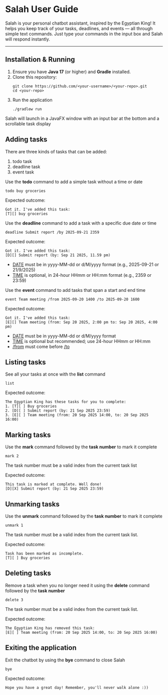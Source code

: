 # Salah User Guide

Salah is your personal chatbot assistant, inspired by the Egyptian King! It helps you keep track of your tasks, deadlines, and events — all through simple text commands. Just type your commands in the input box and Salah will respond instantly.

---

## Installation & Running

1. Ensure you have **Java 17** (or higher) and **Gradle** installed.
2. Clone this repository:
   ```
   git clone https://github.com/<your-username>/<your-repo>.git
   cd <your-repo>
   ```
3. Run the application
    ```
    ./gradlew run
    ```
Salah will launch in a JavaFX window with an input bar at the bottom and a scrollable task display

## Adding tasks

There are three kinds of tasks that can be added:
1. todo task
2. deadline task
3. event task

Use the **todo** command to add a simple task without a time or date
```
todo buy groceries
```
Expected outcome:
```
Got it. I've added this task:
[T][] buy groceries
```

Use the **deadline** command to add a task with a specific due date or time
```
deadline Submit report /by 2025-09-21 2359
```
Expected outcome:
```
Got it. I've added this task:
[D][] Submit report (by: Sep 21 2025, 11.59 pm)
```
- <ins>DATE</ins> must be in yyyy-MM-dd or d/M/yyyy format (e.g., 2025-09-21 or 21/9/2025)
- <ins>TIME</ins> is optional, in 24-hour HHmm or HH:mm format (e.g., 2359 or 23:59)

Use the **event** command to add tasks that span a start and end time
```
event Team meeting /from 2025-09-20 1400 /to 2025-09-20 1600
```
Expected outcome:
```
Got it. I've added this task:
[E][] Team meeting (from: Sep 20 2025, 2:00 pm to: Sep 20 2025, 4:00 pm)
```
- <ins>DATE</ins> must be in yyyy-MM-dd or d/M/yyyy format
- <ins>TIME</ins> is optional but recommended; use 24-hour HHmm or HH:mm
- <ins>/from</ins> must come before <ins>/to</ins>

## Listing tasks

See all your tasks at once with the **list** command
```
list
```
Expected outcome:
```
The Egyptian King has these tasks for you to complete:
1. [T][ ] Buy groceries
2. [D][ ] Submit report (by: 21 Sep 2025 23:59)
3. [E][ ] Team meeting (from: 20 Sep 2025 14:00, to: 20 Sep 2025 16:00)
```

## Marking tasks
Use the **mark** command followed by the **task number** to mark it complete
```
mark 2
```
The task number must be a valid index from the current task list

Expected outcome:
```
This task is marked at complete. Well done!
[D][X] Submit report (by: 21 Sep 2025 23:59)
```

## Unmarking tasks
Use the **unmark** command followed by the **task number** to mark it complete
```
unmark 1
```
The task number must be a valid index from the current task list.

Expected outcome:
```
Task has been marked as incomplete.
[T][ ] Buy groceries
```

## Deleting tasks
Remove a task when you no longer need it using the **delete** command followed by the **task number**
```
delete 3
```
The task number must be a valid index from the current task list.

Expected outcome:
```
The Egyptian King has removed this task:
[E][ ] Team meeting (from: 20 Sep 2025 14:00, to: 20 Sep 2025 16:00)
```

## Exiting the application
Exit the chatbot by using the **bye** command to close Salah
```
bye
```
Expected outcome:
```
Hope you have a great day! Remember, you'll never walk alone :))
```